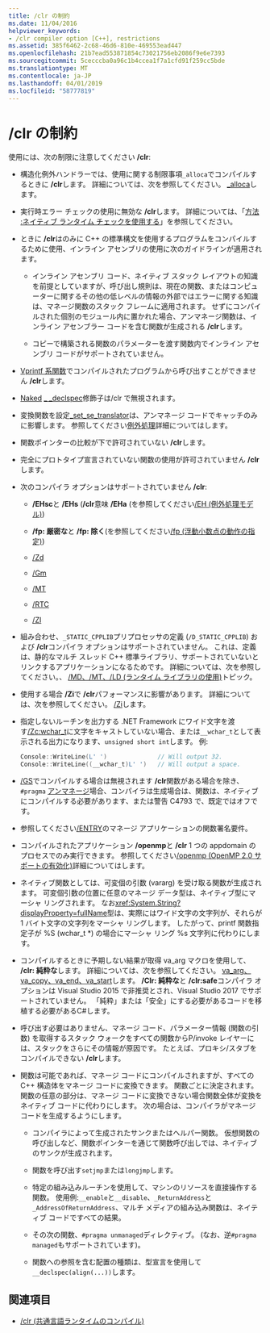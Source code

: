 ```yaml
---
title: /clr の制約
ms.date: 11/04/2016
helpviewer_keywords:
- /clr compiler option [C++], restrictions
ms.assetid: 385f6462-2c68-46d6-810e-469553ead447
ms.openlocfilehash: 21b7ead553871854c73021756eb2086f9e6e7393
ms.sourcegitcommit: 5cecccba0a96c1b4ccea1f7a1cfd91f259cc5bde
ms.translationtype: MT
ms.contentlocale: ja-JP
ms.lasthandoff: 04/01/2019
ms.locfileid: "58777819"
---
```

# <a name="clr-restrictions"></a>/clr の制約

使用には、次の制限に注意してください **/clr**:

- 構造化例外ハンドラーでは、使用に関する制限事項`_alloca`でコンパイルするときに **/clr**します。 詳細については、次を参照してください。 [_alloca](../../c-runtime-library/reference/alloca.md)します。

- 実行時エラー チェックの使用に無効な **/clr**します。 詳細については、「[方法 :ネイティブ ランタイム チェックを使用する](/visualstudio/debugger/how-to-use-native-run-time-checks)」を参照してください。

- ときに **/clr**はのみに C++ の標準構文を使用するプログラムをコンパイルするために使用、インライン アセンブリの使用に次のガイドラインが適用されます。

  - インライン アセンブリ コード、ネイティブ スタック レイアウトの知識を前提としていますが、呼び出し規則は、現在の関数、またはコンピューターに関するその他の低レベルの情報の外部ではエラーに関する知識は、マネージ関数のスタック フレームに適用されます。 せずにコンパイルされた個別のモジュール内に置かれた場合、アンマネージ関数は、インライン アセンブラー コードを含む関数が生成される **/clr**します。

  - コピーで構築される関数のパラメーターを渡す関数内でインライン アセンブリ コードがサポートされていません。

- [Vprintf 系関数](../../c-runtime-library/vprintf-functions.md)でコンパイルされたプログラムから呼び出すことができません **/clr**します。

- [Naked](../../cpp/naked-cpp.md) [_ _declspec](../../cpp/declspec.md)修飾子は/clr で無視されます。

- 変換関数を設定[_set_se_translator](../../c-runtime-library/reference/set-se-translator.md)は、アンマネージ コードでキャッチのみに影響します。 参照してください[例外処理](../../extensions/exception-handling-cpp-component-extensions.md)詳細についてはします。

- 関数ポインターの比較が下で許可されていない **/clr**します。

- 完全にプロトタイプ宣言されていない関数の使用が許可されていません **/clr**します。

- 次のコンパイラ オプションはサポートされていません **/clr**:

  - **/EHsc**と **/EHs** (**/clr**意味 **/EHa** (を参照してください[/EH (例外処理モデル)](eh-exception-handling-model.md))

  - **/fp: 厳密な**と **/fp: 除く**(を参照してください[/fp (浮動小数点の動作の指定)](fp-specify-floating-point-behavior.md))

  - [/Zd](z7-zi-zi-debug-information-format.md)

  - [/Gm](gm-enable-minimal-rebuild.md)

  - [/MT](md-mt-ld-use-run-time-library.md)

  - [/RTC](rtc-run-time-error-checks.md)

  - [/ZI](z7-zi-zi-debug-information-format.md)

- 組み合わせ、`_STATIC_CPPLIB`プリプロセッサの定義 (`/D_STATIC_CPPLIB`) および **/clr**コンパイラ オプションはサポートされていません。 これは、定義は、静的なマルチ スレッド C++ 標準ライブラリ、サポートされていないとリンクするアプリケーションになるためです。 詳細については、次を参照してください。、 [/MD、/MT、/LD (ランタイム ライブラリの使用)](md-mt-ld-use-run-time-library.md)トピック。

- 使用する場合 **/Zi**で **/clr**パフォーマンスに影響があります。 詳細については、次を参照してください。 [/Zi](z7-zi-zi-debug-information-format.md)します。

- 指定しないルーチンを出力する .NET Framework にワイド文字を渡す[/Zc:wchar_t](zc-wchar-t-wchar-t-is-native-type.md)に文字をキャストしていない場合、または`__wchar_t`として表示される出力になります、`unsigned short int`します。 例:

    ```cpp
    Console::WriteLine(L' ')              // Will output 32.
    Console::WriteLine((__wchar_t)L' ')   // Will output a space.
    ```

- [/GS](gs-buffer-security-check.md)でコンパイルする場合は無視されます **/clr**関数がある場合を除き、 `#pragma` [アンマネージ](../../preprocessor/managed-unmanaged.md)場合、コンパイラは生成場合は、関数は、ネイティブにコンパイルする必要があります、または警告 C4793 で、既定ではオフです。

- 参照してください[/ENTRY](entry-entry-point-symbol.md)のマネージ アプリケーションの関数署名要件。

- コンパイルされたアプリケーション **/openmp**と **/clr** 1 つの appdomain のプロセスでのみ実行できます。  参照してください[/openmp (OpenMP 2.0 サポートの有効化)](openmp-enable-openmp-2-0-support.md)詳細についてはします。

- ネイティブ関数としては、可変個の引数 (vararg) を受け取る関数が生成されます。 可変個引数の位置に任意のマネージ データ型は、ネイティブ型にマーシャ リングされます。 なお<xref:System.String?displayProperty=fullName>型は、実際にはワイド文字の文字列が、それらが 1 バイト文字の文字列をマーシャ リングします。 したがって、printf 関数指定子が %S (wchar_t *) の場合にマーシャ リング %s 文字列に代わりにします。

- コンパイルするときに予期しない結果が取得 va_arg マクロを使用して、 **/clr: 純粋な**します。 詳細については、次を参照してください。 [va_arg、va_copy、va_end、va_start](../../c-runtime-library/reference/va-arg-va-copy-va-end-va-start.md)します。 **/Clr: 純粋な**と **/clr:safe**コンパイラ オプションは Visual Studio 2015 で非推奨とされ、Visual Studio 2017 でサポートされていません。 「純粋」または「安全」にする必要があるコードを移植する必要があるC#します。

- 呼び出す必要はありません、マネージ コード、パラメーター情報 (関数の引数) を取得するスタック ウォークをすべての関数からP/invoke レイヤーには、スタックをさらにその情報が原因です。  たとえば、プロキシ/スタブをコンパイルできない **/clr**します。

- 関数は可能であれば、マネージ コードにコンパイルされますが、すべての C++ 構造体をマネージ コードに変換できます。  関数ごとに決定されます。 関数の任意の部分は、マネージ コードに変換できない場合関数全体が変換をネイティブ コードに代わりにします。 次の場合は、コンパイラがマネージ コードを生成するようにします。

  - コンパイラによって生成されたサンクまたはヘルパー関数。 仮想関数の呼び出しなど、関数ポインターを通じて関数呼び出しでは、ネイティブのサンクが生成されます。

  - 関数を呼び出す`setjmp`または`longjmp`します。

  - 特定の組み込みルーチンを使用して、マシンのリソースを直接操作する関数。 使用例:`__enable`と`__disable`、`_ReturnAddress`と`_AddressOfReturnAddress`、マルチ メディアの組み込み関数は、ネイティブ コードですべての結果。

  - その次の関数、`#pragma unmanaged`ディレクティブ。 (なお、逆`#pragma managed`もサポートされています)。

  - 関数への参照を含む配置の種類は、型宣言を使用して`__declspec(align(...))`します。

## <a name="see-also"></a>関連項目

- [/clr (共通言語ランタイムのコンパイル)](clr-common-language-runtime-compilation.md)
